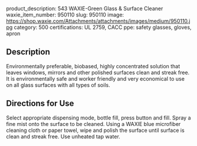 product_description: 543 WAXIE-Green Glass & Surface Cleaner
waxie_item_number: 950110
slug: 950110
image: https://shop.waxie.com/Attachments/attachments/images/medium/950110.jpg
category: 500
certifications: UL 2759, CACC
ppe: safety glasses, gloves, apron

## Description
Environmentally preferable, biobased, highly concentrated solution that leaves windows, mirrors and other polished surfaces clean and streak free. It is environmentally safe and worker friendly and very economical to use on all glass surfaces with all types of soils.

## Directions for Use

Select appropriate dispensing mode, bottle fill, press button and fill.
Spray a fine mist onto the surface to be cleaned. Using a WAXIE blue microfiber cleaning cloth or paper towel, wipe and polish the surface until surface is clean and streak free. Use unheated tap water.
